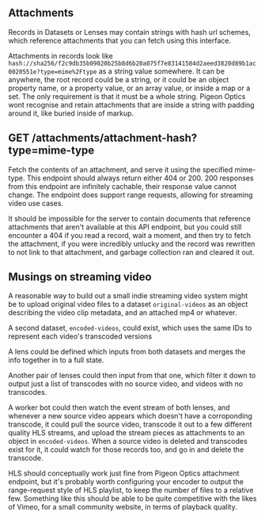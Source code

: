 ## Attachments

Records in Datasets or Lenses may contain strings with hash url schemes, which reference attachments that you can fetch using this interface.

Attachments in records look like `hash://sha256/f2c9db35b09020b25b8d6b20a075f7e83141584d2aeed3820d89b1ac0020551e?type=mime%2Ftype` as a string value somewhere. It can be anywhere, the root record could be a string, or it could be an object property name, or a property value, or an array value, or inside a map or a set. The only requirement is that it must be a whole string. Pigeon Optics wont recognise and retain attachments that are inside a string with padding around it, like buried inside of markup.

## GET /attachments/attachment-hash?type=mime-type

Fetch the contents of an attachment, and serve it using the specified mime-type. This endpoint should always return either 404 or 200. 200 responses from this endpoint are infinitely cachable, their response value cannot change. The endpoint does support range requests, allowing for streaming video use cases.

It should be impossible for the server to contain documents that reference attachments that aren't available at this API endpoint, but you could still encounter a 404 if you read a record, wait a moment, and then try to fetch the attachment, if you were incredibly unlucky and the record was rewritten to not link to that attachment, and garbage collection ran and cleared it out.

## Musings on streaming video

A reasonable way to build out a small indie streaming video system might be to upload original video files to a dataset `original-videos` as an object describing the video clip metadata, and an attached mp4 or whatever.

A second dataset, `encoded-videos`, could exist, which uses the same IDs to represent each video's transcoded versions

A lens could be defined which inputs from both datasets and merges the info together in to a full state.

Another pair of lenses could then input from that one, which filter it down to output just a list of transcodes with no source video, and videos with no transcodes.

A worker bot could then watch the event stream of both lenses, and whenever a new source video appears which doesn't have a corroponding transcode, it could pull the source video, transcode it out to a few different quality HLS streams, and upload the stream pieces as attachments to an object in `encoded-videos`. When a source video is deleted and transcodes exist for it, it could watch for those records too, and go in and delete the transcode.

HLS should conceptually work just fine from Pigeon Optics attachment endpoint, but it's probably worth configuring your encoder to output the range-request style of HLS playlist, to keep the number of files to a relative few. Something like this should be able to be quite competitive with the likes of Vimeo, for a small community website, in terms of playback quality.